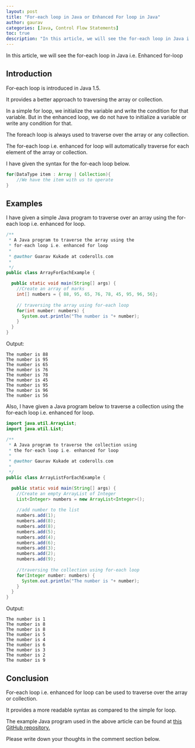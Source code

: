```yaml
---
layout: post
title: "For-each loop in Java or Enhanced For loop in Java"
author: gaurav
categories: [Java, Control Flow Statements]
toc: true
description: "In this article, we will see the for-each loop in Java i.e. Enhanced for loop"
---
```

In this article, we will see the for-each loop in Java i.e. Enhanced for-loop

## Introduction

For-each loop is introduced in Java 1.5.

It provides a better approach to traversing the array or collection.

In a simple for loop, we initialize the variable and write the condition for that variable. But in the enhanced loop, we do not have to initialize a variable or write any condition for that.

The foreach loop is always used to traverse over the array or any collection.

The for-each loop i.e. enhanced for loop will automatically traverse for each element of the array or collection.

I have given the syntax for the for-each loop below.

```java
for(DataType item : Array | Collection){
	//We have the item with us to operate
}
``` 

## Examples

I have given a simple Java program to traverse over an array using the for-each loop i.e. enhanced for loop.

```java
/**
 * A Java program to traverse the array using the 
 * for-each loop i.e. enhanced for loop
 * 
 * @author Guarav Kukade at coderolls.com
 *
 */
public class ArrayForEachExample {

  public static void main(String[] args) {
    //Create an array of marks
    int[] numbers = { 88, 95, 65, 76, 78, 45, 95, 96, 56};
    
    // traversing the array using for-each loop
    for(int number: numbers) {
      System.out.println("The number is "+ number);
    }
  }
}
```
Output:
```
The number is 88
The number is 95
The number is 65
The number is 76
The number is 78
The number is 45
The number is 95
The number is 96
The number is 56
```


Also, I have given a Java program below to traverse a collection using the for-each loop i.e. enhanced for loop.

```java
import java.util.ArrayList;
import java.util.List;

/**
 * A Java program to traverse the collection using
 * the for-each loop i.e. enhanced for loop
 * 
 * @author Gaurav Kukade at coderolls.com
 *
 */
public class ArrayListForEachExample {

  public static void main(String[] args) {
    //Create an empty ArrayList of Integer
    List<Integer> numbers = new ArrayList<Integer>();
    
    //add number to the list
    numbers.add(1);
    numbers.add(8);
    numbers.add(8);
    numbers.add(5);
    numbers.add(4);
    numbers.add(6);
    numbers.add(3);
    numbers.add(2);
    numbers.add(9);
    
    //traversing the collection using for-each loop
    for(Integer number: numbers) {
      System.out.println("The number is "+ number);
    }
  }
}
```
Output:
```
The number is 1
The number is 8
The number is 8
The number is 5
The number is 4
The number is 6
The number is 3
The number is 2
The number is 9
```

## Conclusion

For-each loop i.e. enhanced for loop can be used to traverse over the array or collection.

It provides a more readable syntax as compared to the simple for loop.

The example Java program used in the above article can be found at [this GitHub repository.](https://github.com/coderolls/blogpost-coding-examples/tree/main/java-basic/for-each-loop)

Please write down your thoughts in the comment section below.
